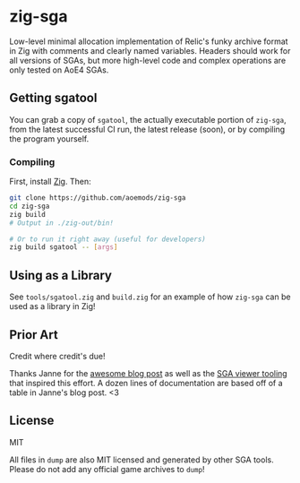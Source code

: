 # zig-sga

Low-level minimal allocation implementation of Relic's funky archive format in Zig with comments and clearly named variables. Headers should work for all versions of SGAs, but more high-level code and complex operations are only tested on AoE4 SGAs. 

## Getting sgatool

You can grab a copy of `sgatool`, the actually executable portion of `zig-sga`, from the latest successful CI run, the latest release (soon), or by compiling the program yourself.

### Compiling

First, install [Zig](https://ziglang.org/). Then:
```bash
git clone https://github.com/aoemods/zig-sga
cd zig-sga
zig build
# Output in ./zig-out/bin!

# Or to run it right away (useful for developers)
zig build sgatool -- [args]
```

## Using as a Library

See `tools/sgatool.zig` and `build.zig` for an example of how `zig-sga` can be used as a library in Zig!

## Prior Art

Credit where credit's due!

Thanks Janne for the [awesome blog post](https://janne252.dev/content/2021/coh3-pre-alpha-extract-sga) as well as the [SGA viewer tooling](https://github.com/Janne252/essence-archive-viewer) that inspired this effort. A dozen lines of documentation are based off of a table in Janne's blog post. \<3

## License

MIT

All files in `dump` are also MIT licensed and generated by other SGA tools. Please do not add any official game archives to `dump`!
